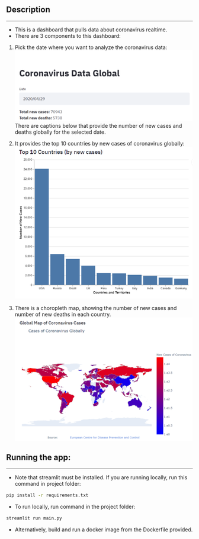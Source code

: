 ## Description
---
* This is a dashboard that pulls data about coronavirus realtime.
* There are 3 components to this dashboard:
1. Pick the date where you want to analyze the coronavirus data:  
![Calendar](screenshots/date.PNG)
There are captions below that provide the number of new cases and deaths globally for the selected date.  
  
2. It provides the top 10 countries by new cases of coronavirus globally:
![Top 10 Countries](screenshots/top_10_countries.PNG)
3. There is a choropleth map, showing the number of new cases and number of new deaths in each country.
![Choropleth Map](screenshots/choropleth.PNG)

## Running the app:
---
* Note that streamlit must be installed. If you are running locally, run this command in project folder:
```bash
pip install -r requirements.txt
```
* To run locally, run command in the project folder:
```bash
streamlit run main.py 
```
* Alternatively, build and run a docker image from the Dockerfile provided.